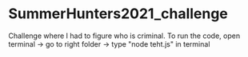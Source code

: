# SummerHunters2021_challenge
Challenge where I had to figure who is criminal.
To run the code, open terminal -> go to right folder -> type "node teht.js" in terminal

